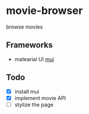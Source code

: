 # movie-browser

browse movies

## Frameworks

- matearial UI [mui](https://mui.com/)

## Todo

- [x] install mui
- [x] implement movie API
- [ ] stylize the page

